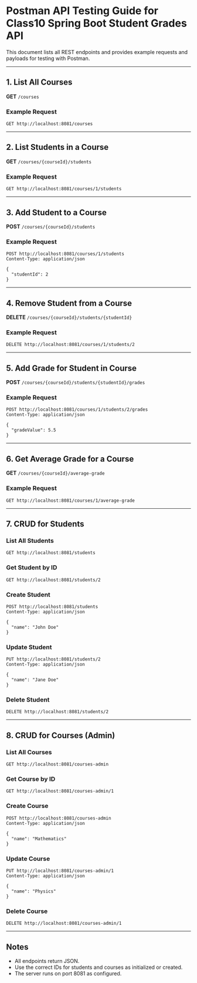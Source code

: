 # Postman API Testing Guide for Class10 Spring Boot Student Grades API

This document lists all REST endpoints and provides example requests and payloads for testing with Postman.

---

## 1. List All Courses
**GET** `/courses`

### Example Request
```
GET http://localhost:8081/courses
```

---

## 2. List Students in a Course
**GET** `/courses/{courseId}/students`

### Example Request
```
GET http://localhost:8081/courses/1/students
```

---

## 3. Add Student to a Course
**POST** `/courses/{courseId}/students`

### Example Request
```
POST http://localhost:8081/courses/1/students
Content-Type: application/json

{
  "studentId": 2
}
```

---

## 4. Remove Student from a Course
**DELETE** `/courses/{courseId}/students/{studentId}`

### Example Request
```
DELETE http://localhost:8081/courses/1/students/2
```

---

## 5. Add Grade for Student in Course
**POST** `/courses/{courseId}/students/{studentId}/grades`

### Example Request
```
POST http://localhost:8081/courses/1/students/2/grades
Content-Type: application/json

{
  "gradeValue": 5.5
}
```

---

## 6. Get Average Grade for a Course
**GET** `/courses/{courseId}/average-grade`

### Example Request
```
GET http://localhost:8081/courses/1/average-grade
```

---

## 7. CRUD for Students

### List All Students
```
GET http://localhost:8081/students
```

### Get Student by ID
```
GET http://localhost:8081/students/2
```

### Create Student
```
POST http://localhost:8081/students
Content-Type: application/json

{
  "name": "John Doe"
}
```

### Update Student
```
PUT http://localhost:8081/students/2
Content-Type: application/json

{
  "name": "Jane Doe"
}
```

### Delete Student
```
DELETE http://localhost:8081/students/2
```

---

## 8. CRUD for Courses (Admin)

### List All Courses
```
GET http://localhost:8081/courses-admin
```

### Get Course by ID
```
GET http://localhost:8081/courses-admin/1
```

### Create Course
```
POST http://localhost:8081/courses-admin
Content-Type: application/json

{
  "name": "Mathematics"
}
```

### Update Course
```
PUT http://localhost:8081/courses-admin/1
Content-Type: application/json

{
  "name": "Physics"
}
```

### Delete Course
```
DELETE http://localhost:8081/courses-admin/1
```

---

## Notes
- All endpoints return JSON.
- Use the correct IDs for students and courses as initialized or created.
- The server runs on port 8081 as configured.
